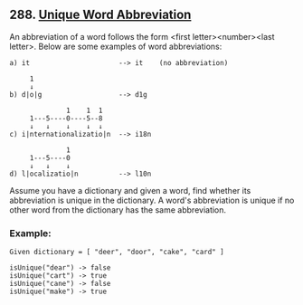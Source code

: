 ## 288. [Unique Word Abbreviation](https://leetcode.com/problems/unique-word-abbreviation/)

An abbreviation of a word follows the form \<first letter>\<number>\<last letter>. Below are some examples of word abbreviations:

```
a) it                      --> it    (no abbreviation)

     1
     ↓
b) d|o|g                   --> d1g

              1    1  1
     1---5----0----5--8
     ↓   ↓    ↓    ↓  ↓    
c) i|nternationalizatio|n  --> i18n

              1
     1---5----0
     ↓   ↓    ↓
d) l|ocalizatio|n          --> l10n
```

Assume you have a dictionary and given a word, find whether its abbreviation is unique in the dictionary. A word's abbreviation is unique if no other word from the dictionary has the same abbreviation.

### Example:
```
Given dictionary = [ "deer", "door", "cake", "card" ]

isUnique("dear") -> false
isUnique("cart") -> true
isUnique("cane") -> false
isUnique("make") -> true
```